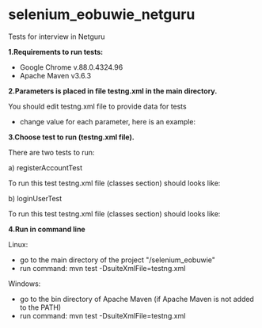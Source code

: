# selenium_eobuwie_netguru
Tests for interview in Netguru

**1.Requirements to run tests:**
- Google Chrome v.88.0.4324.96
- Apache Maven v3.6.3

**2.Parameters is placed in file testng.xml in the main directory.**

You should edit testng.xml file to provide data for tests
- change value for each parameter, here is an example:

<!-- HERE ADD PARAMETERS TO TESTS -->
<parameter name="name" value="Adam"/>
<parameter name="lastname" value="Kowalski"/>
<parameter name="email" value="testowyy@wp.pl"/>
<parameter name="password" value="admin123"/>
<!-- END -->

**3.Choose test to run (testng.xml file).**

There are two tests to run:

a) registerAccountTest

To run this test testng.xml file (classes section) should looks like:
<classes>
    <!-- Registration account test -->
    <class name="tests.RegisterAccountTest"/>
    <!-- Login user test - uncomment below line to run test -->
    <!-- <class name="tests.LoginUserTest"/> -->
</classes>

b) loginUserTest

To run this test testng.xml file (classes section) should looks like:
<classes>
    <!-- Registration account test -->
    <!-- <class name="tests.RegisterAccountTest"/> -->
    <!-- Login user test - uncomment below line to run test -->
    <class name="tests.LoginUserTest"/>
</classes>

**4.Run in command line**

Linux:
- go to the main directory of the project "/selenium_eobuwie"
- run command: mvn test -DsuiteXmlFile=testng.xml

Windows:
- go to the bin directory of Apache Maven (if Apache Maven is not added to the PATH)
- run command: mvn test -DsuiteXmlFile=testng.xml
